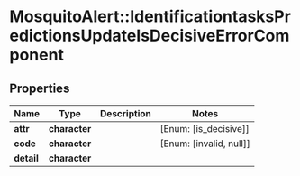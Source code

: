# MosquitoAlert::IdentificationtasksPredictionsUpdateIsDecisiveErrorComponent


## Properties
Name | Type | Description | Notes
------------ | ------------- | ------------- | -------------
**attr** | **character** |  | [Enum: [is_decisive]] 
**code** | **character** |  | [Enum: [invalid, null]] 
**detail** | **character** |  | 


